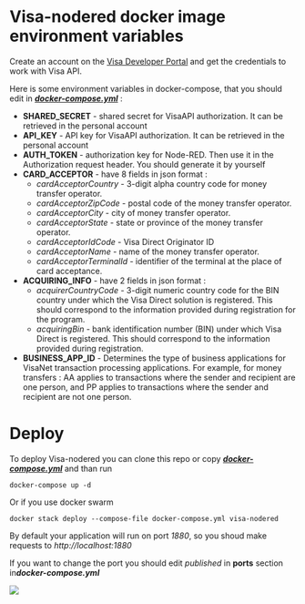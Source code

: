 # Visa-nodered docker image environment variables

Create an account on the [Visa Developer Portal](https://developer.visa.com/) and get the credentials to work with Visa API.

Here is some environment variables in docker-compose, that you should edit in ***[docker-compose.yml](https://raw.githubusercontent.com/Chatbots-Studio/visa-nodered-public-deploy/main/docker-compose.yml)*** : 

- **SHARED_SECRET** - shared secret for VisaAPI authorization. It can be retrieved in the personal account
- **API_KEY** - API key for VisaAPI authorization. It can be retrieved in the personal account
- **AUTH_TOKEN** - authorization key for Node-RED. Then use it in the Authorization request header. You should generate it by yourself
- **CARD_ACCEPTOR** - have 8 fields in json format  : 
  * *cardAcceptorCountry* - 3-digit alpha country code for money transfer operator.
  * *сardAcceptorZipCode* - postal code of the money transfer operator.
  * *сardAcceptorCity* - city of money transfer operator.
  * *cardAcceptorState* - state or province of the money transfer operator.
  * *cardAcceptorIdCode* - Visa Direct Originator ID
  * *cardAcceptorName* - name of the money transfer operator.
  * *cardAcceptorTerminalId* - identifier of the terminal at the place of card acceptance.
- **ACQUIRING_INFO** - have 2 fields in json format  : 
  * *acquirerCountryCode* - 3-digit numeric country code for the BIN country under which the Visa Direct solution is registered. This should correspond to the information provided during registration for the program.
  * *acquiringBin* - bank identification number (BIN) under which Visa Direct is registered. This should correspond to the information provided during registration. 
- **BUSINESS_APP_ID** - Determines the type of business applications for VisaNet transaction processing applications. For example, for money transfers : AA applies to transactions where the sender and recipient are one person, and PP applies to transactions where the sender and recipient are not one person.

# Deploy

To deploy Visa-nodered you can clone this repo or copy ***[docker-compose.yml](https://raw.githubusercontent.com/Chatbots-Studio/visa-nodered-public-deploy/main/docker-compose.yml)*** and than run 

```
docker-compose up -d
```

Or if you use docker swarm
```
docker stack deploy --compose-file docker-compose.yml visa-nodered
```

By default your application will run on port *1880*, so you shoud make requests to *http://localhost:1880*

If you want to change the port you should edit *published* in **ports** section in***docker-compose.yml***

![](https://i.imgur.com/Yh6bzKX.png)
